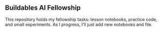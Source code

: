 ## Buildables AI Fellowship

This repository holds my fellowship tasks: lesson notebooks, practice code, and small experiments. As I progress, I’ll just add new notebooks and file.
